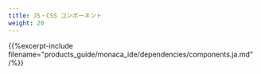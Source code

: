 ```yaml
---
title: JS・CSS コンポーネント
weight: 20
---
```


{{%excerpt-include filename="products_guide/monaca_ide/dependencies/components.ja.md" /%}}